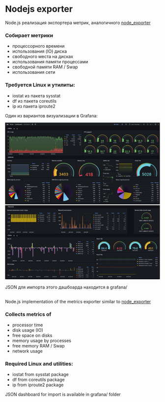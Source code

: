 # Nodejs exporter

Node.js реализация экспортера метрик, аналогичного [node_exporter](https://github.com/prometheus/node_exporter/)

### Собирает метрики 
- процессорного времени
- использования (IO) диска
- свободного места на дисках
- использования памяти процессами
- свободной памяти RAM / Swap
- использования сети

### Требуется Linux и утилиты:
- iostat из пакета sysstat
- df из пакета coreutils
- ip из пакета iproute2

Один из вариантов визуализации в Grafana:

![Page1](grafana/page1.png?raw=true)
![Page2](grafana/page2.png?raw=true)


JSON для импорта этого дашбоарда находится в grafana/

##

Node.js implementation of the metrics exporter similar to [node_exporter](https://github.com/prometheus/node_exporter/)

### Collects metrics of
- processor time
- disk usage (IO)
- free space on disks
- memory usage by processes
- free memory RAM / Swap
- network usage

### Required Linux and utilities:
- iostat from sysstat package
- df from coreutils package
- ip from iproute2 package

JSON dashboard for import is available in grafana/ folder
